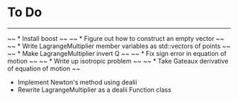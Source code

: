 # To Do
----------------
~~ * Install boost ~~
~~ * Figure out how to construct an empty vector ~~
~~ * Write LagrangeMultiplier member variables as std::vectors of points ~~
~~ * Make LagrangeMultiplier invert Q ~~
~~ * Fix sign error in equation of motion ~~
~~ * Write up isotropic problem ~~
~~ * Take Gateaux derivative of equation of motion ~~
* Implement Newton's method using dealii
* Rewrite LagrangeMultiplier as a dealii Function class
